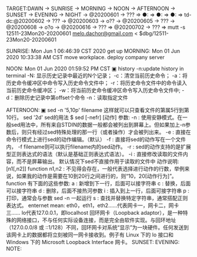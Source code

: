 TARGET:DAWN → SUNRISE → MORNING → NOON → AFTERNOON → SUNSET → EVENING → NIGHT → @20200601 → ??? ⇒ 
●: ⇒ 
●: ⇒ 
●: ⇒ 
td-dc:@20200602 → ??? → @20200603 → o?? → @20200605 → ??? → @20200608 → o?o → @20200616 → ??? ⇒ @20200702 → ??? ⇒ 
mutt -s 12511-23Mon20-20200601 melo.dachor@gmail.com < $dbg/12511-23Mon20-20200601

SUNRISE:
Mon Jun  1 06:46:39 CST 2020
get up
MORNING:
Mon 01 Jun 2020 10:33:38 AM CST
    move workplace.
    deploy company server

NOON:
Mon 01 Jun 2020 01:59:52 PM CST
    ▣ history -n:update history in terminal
    -N: 显示历史记录中最近的N个记录；
    -c：清空当前历史命令；
    -a：将历史命令缓冲区中命令写入历史命令文件中；
    -r：将历史命令文件中的命令读入当前历史命令缓冲区；
    -w：将当前历史命令缓冲区命令写入历史命令文件中;
    -d<offset>：删除历史记录中第offset个命令
    -n<filename>：读取指定文件

AFTERNOON:
    ▣ sed -n '5,10p' filename 这样就可以只查看文件的第属5行到第10行。
    sed '2d'
    sed的用法
    $ sed [-nefr] [动作]
    参数:
    -n : 使用安静模式。在一般sed用法中，所有来自STDIN的数据一般都会被列出到屏幕上。但如果加上-n参数后，则只有经过sed特殊处理的那一行（或者操作）才会被列出来。
    -e : 直接在命令行模式上进行sed的动作编辑。（默认）
    -f : 直接将sed的动作写在一个文件内， -f filename则可以执行filename内的sed动作。
    -r : sed的动作支持的是扩展型正则表达式的语法（默认是基础正则表达式语法）。
    -i : 直接修改读取的文件内容，而不是屏幕输出。
    默认情况下sed不直接作用于读取的文件中
    动作说明: [n1[,n2]] function
    n1,n2 : 不见得会存在，一般代表选择进行动作的行数，举例来说，如果我的动作是需要在10到20行之间进行的，则“10，20[动作行为]”。
    function 有下面的这些参数:
    a : 新增到下一行，后面可以接字符串
    c : 替换，后面可以接字符串
    d : 删除，后面不接热河参数
    i : 插入到上一行，后面可接字符串
    p : 打印，通常会与参数 sed -n 一起运行
    s : 查找并替换特定字符串，通常搭配正则表达式。
    enternet mean:
    eth0，eth1，eth2……代表网卡一，网卡二，网卡三……
    lo代表127.0.0.1，即localhost
    回环网卡（Loopback adaptor），是一种特殊的网络接口，不与任何实际设备连接，而是完全由软件实现。与回环地址（127.0.0.0/8 或 ::1/128）不同，回环网卡对系统“显示”为一块硬件。任何发送到该网卡上的数据都将立刻被同一网卡接收到。例子有 Linux 下的 lo 接口和 Windows 下的 Microsoft Loopback Interface 网卡。
SUNSET:
EVENING:
NOTE:
